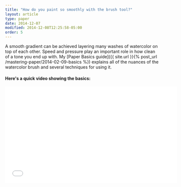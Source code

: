 ```yaml
---
title: "How do you paint so smoothly with the brush tool?"
layout: article
type: paper
date: 2014-12-07
modified: 2014-12-08T12:25:58-05:00
order: 5
---
```


A smooth gradient can be achieved layering many washes of watercolor on top of each other. Speed and pressure play an important role in how clean of a tone you end up with. My [Paper Basics guide]({{ site.url }}{% post_url /mastering-paper/2014-02-09-basics %}) explains all of the nuances of the watercolor brush and several techniques for using it.

#### Here's a quick video showing the basics:

<iframe width="560" height="315" src="//www.youtube.com/embed/AjJVrFFaCck" frameborder="0"> </iframe>